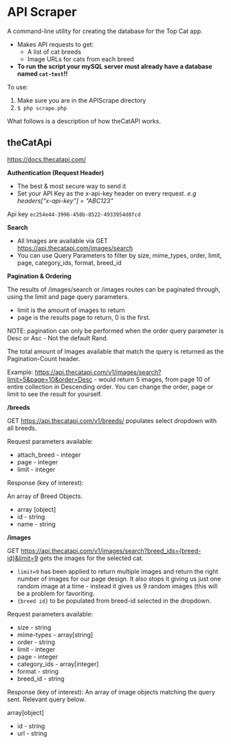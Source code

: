 # API Scraper

A command-line utility for creating the database for the Top Cat app.

* Makes API requests to get:
    * A list of cat breeds
    * Image URLs for cats from each breed
* **To run the script your mySQL server must already have a database named `cat-test`!!**

To use: 
1. Make sure you are in the APIScrape directory
2. `$ php scrape.php`

What follows is a description of how theCatAPI works.

## theCatApi

https://docs.thecatapi.com/

**Authentication (Request Header)**
* The best & most secure way to send it
* Set your API Key as the x-api-key header on every request.
*e.g headers[“x-api-key”] = "ABC123"*

Api key `ec254e44-3996-458b-8522-4933954d8fcd`

**Search**
* All Images are available via GET https://api.thecatapi.com/images/search
* You can use Query Parameters to filter by size, mime_types, order, limit, page, category_ids, format, breed_id

**Pagination & Ordering**

The results of /images/search or /images routes can be paginated through, using the limit and page query parameters.
* limit is the amount of images to return
* page is the results page to return, 0 is the first.

NOTE: pagination can only be performed when the order query parameter is Desc or Asc - Not the default Rand.

The total amount of Images available that match the query is returned as the Pagination-Count header.

Example:
https://api.thecatapi.com/v1/images/search?limit=5&page=10&order=Desc - would return 5 images, from page 10 of entire collection in Descending order.
You can change the order, page or limit to see the result for yourself.


**/breeds**

GET
https://api.thecatapi.com/v1/breeds/ populates select dropdown with all breeds.

Request parameters available:
* attach_breed - integer
* page - integer
* limit - integer

Response (key of interest):

An array of Breed Objects.
* array [object]
* id - string
* name - string

**/images**

GET
https://api.thecatapi.com/v1/images/search?breed_ids={breed-id}&limit=9 gets the images for the selected cat.
* `limit=9` has been applied to return multiple images and return the right number of images for our page design. It also stops it giving us just one random image at a time - instead it gives us 9 random images (this will be a problem for favoriting. 
* `{breed id}` to be populated from breed-id selected in the dropdown.

Request parameters available:
* size - string
* mime-types - array[string]
* order - string
* limit - integer
* page - integer
* category_ids - array[integer]
* format - string
* breed_id - string

Response (key of interest):
An array of image objects matching the query sent. Relevant query below.

array[object]
* id - string
* url - string